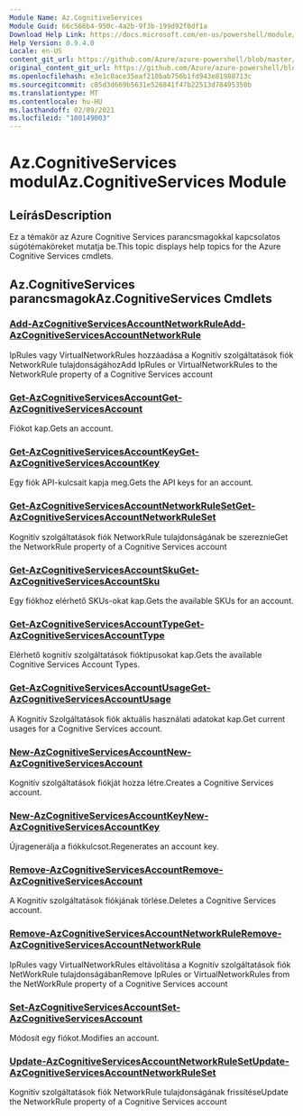 ```yaml
---
Module Name: Az.CognitiveServices
Module Guid: 66c566b4-950c-4a2b-9f3b-199d92f0df1a
Download Help Link: https://docs.microsoft.com/en-us/powershell/module/az.cognitiveservices
Help Version: 0.9.4.0
Locale: en-US
content_git_url: https://github.com/Azure/azure-powershell/blob/master/src/CognitiveServices/CognitiveServices/help/Az.CognitiveServices.md
original_content_git_url: https://github.com/Azure/azure-powershell/blob/master/src/CognitiveServices/CognitiveServices/help/Az.CognitiveServices.md
ms.openlocfilehash: e3e1c0ace35eaf210bab756b1fd943e81988713c
ms.sourcegitcommit: c05d3d669b5631e526841f47b22513d78495350b
ms.translationtype: MT
ms.contentlocale: hu-HU
ms.lasthandoff: 02/09/2021
ms.locfileid: "100149003"
---
```

# <span data-ttu-id="379f6-101">Az.CognitiveServices modul</span><span class="sxs-lookup"><span data-stu-id="379f6-101">Az.CognitiveServices Module</span></span>
## <span data-ttu-id="379f6-102">Leírás</span><span class="sxs-lookup"><span data-stu-id="379f6-102">Description</span></span>
<span data-ttu-id="379f6-103">Ez a témakör az Azure Cognitive Services parancsmagokkal kapcsolatos súgótémaköreket mutatja be.</span><span class="sxs-lookup"><span data-stu-id="379f6-103">This topic displays help topics for the Azure Cognitive Services cmdlets.</span></span>

## <span data-ttu-id="379f6-104">Az.CognitiveServices parancsmagok</span><span class="sxs-lookup"><span data-stu-id="379f6-104">Az.CognitiveServices Cmdlets</span></span>
### [<span data-ttu-id="379f6-105">Add-AzCognitiveServicesAccountNetworkRule</span><span class="sxs-lookup"><span data-stu-id="379f6-105">Add-AzCognitiveServicesAccountNetworkRule</span></span>](Add-AzCognitiveServicesAccountNetworkRule.md)
<span data-ttu-id="379f6-106">IpRules vagy VirtualNetworkRules hozzáadása a Kognitív szolgáltatások fiók NetworkRule tulajdonságához</span><span class="sxs-lookup"><span data-stu-id="379f6-106">Add IpRules or VirtualNetworkRules to the NetworkRule property of a Cognitive Services account</span></span>

### [<span data-ttu-id="379f6-107">Get-AzCognitiveServicesAccount</span><span class="sxs-lookup"><span data-stu-id="379f6-107">Get-AzCognitiveServicesAccount</span></span>](Get-AzCognitiveServicesAccount.md)
<span data-ttu-id="379f6-108">Fiókot kap.</span><span class="sxs-lookup"><span data-stu-id="379f6-108">Gets an account.</span></span>

### [<span data-ttu-id="379f6-109">Get-AzCognitiveServicesAccountKey</span><span class="sxs-lookup"><span data-stu-id="379f6-109">Get-AzCognitiveServicesAccountKey</span></span>](Get-AzCognitiveServicesAccountKey.md)
<span data-ttu-id="379f6-110">Egy fiók API-kulcsait kapja meg.</span><span class="sxs-lookup"><span data-stu-id="379f6-110">Gets the API keys for an account.</span></span>

### [<span data-ttu-id="379f6-111">Get-AzCognitiveServicesAccountNetworkRuleSet</span><span class="sxs-lookup"><span data-stu-id="379f6-111">Get-AzCognitiveServicesAccountNetworkRuleSet</span></span>](Get-AzCognitiveServicesAccountNetworkRuleSet.md)
<span data-ttu-id="379f6-112">Kognitív szolgáltatások fiók NetworkRule tulajdonságának be szereznie</span><span class="sxs-lookup"><span data-stu-id="379f6-112">Get the NetworkRule property of a Cognitive Services account</span></span>

### [<span data-ttu-id="379f6-113">Get-AzCognitiveServicesAccountSku</span><span class="sxs-lookup"><span data-stu-id="379f6-113">Get-AzCognitiveServicesAccountSku</span></span>](Get-AzCognitiveServicesAccountSku.md)
<span data-ttu-id="379f6-114">Egy fiókhoz elérhető SKUs-okat kap.</span><span class="sxs-lookup"><span data-stu-id="379f6-114">Gets the available SKUs for an account.</span></span>

### [<span data-ttu-id="379f6-115">Get-AzCognitiveServicesAccountType</span><span class="sxs-lookup"><span data-stu-id="379f6-115">Get-AzCognitiveServicesAccountType</span></span>](Get-AzCognitiveServicesAccountType.md)
<span data-ttu-id="379f6-116">Elérhető kognitív szolgáltatások fióktípusokat kap.</span><span class="sxs-lookup"><span data-stu-id="379f6-116">Gets the available Cognitive Services Account Types.</span></span>

### [<span data-ttu-id="379f6-117">Get-AzCognitiveServicesAccountUsage</span><span class="sxs-lookup"><span data-stu-id="379f6-117">Get-AzCognitiveServicesAccountUsage</span></span>](Get-AzCognitiveServicesAccountUsage.md)
<span data-ttu-id="379f6-118">A Kognitív Szolgáltatások fiók aktuális használati adatokat kap.</span><span class="sxs-lookup"><span data-stu-id="379f6-118">Get current usages for a Cognitive Services account.</span></span>

### [<span data-ttu-id="379f6-119">New-AzCognitiveServicesAccount</span><span class="sxs-lookup"><span data-stu-id="379f6-119">New-AzCognitiveServicesAccount</span></span>](New-AzCognitiveServicesAccount.md)
<span data-ttu-id="379f6-120">Kognitív szolgáltatások fiókját hozza létre.</span><span class="sxs-lookup"><span data-stu-id="379f6-120">Creates a Cognitive Services account.</span></span>

### [<span data-ttu-id="379f6-121">New-AzCognitiveServicesAccountKey</span><span class="sxs-lookup"><span data-stu-id="379f6-121">New-AzCognitiveServicesAccountKey</span></span>](New-AzCognitiveServicesAccountKey.md)
<span data-ttu-id="379f6-122">Újragenerálja a fiókkulcsot.</span><span class="sxs-lookup"><span data-stu-id="379f6-122">Regenerates an account key.</span></span>

### [<span data-ttu-id="379f6-123">Remove-AzCognitiveServicesAccount</span><span class="sxs-lookup"><span data-stu-id="379f6-123">Remove-AzCognitiveServicesAccount</span></span>](Remove-AzCognitiveServicesAccount.md)
<span data-ttu-id="379f6-124">A Kognitív szolgáltatások fiókjának törlése.</span><span class="sxs-lookup"><span data-stu-id="379f6-124">Deletes a Cognitive Services account.</span></span>

### [<span data-ttu-id="379f6-125">Remove-AzCognitiveServicesAccountNetworkRule</span><span class="sxs-lookup"><span data-stu-id="379f6-125">Remove-AzCognitiveServicesAccountNetworkRule</span></span>](Remove-AzCognitiveServicesAccountNetworkRule.md)
<span data-ttu-id="379f6-126">IpRules vagy VirtualNetworkRules eltávolítása a Kognitív szolgáltatások fiók NetWorkRule tulajdonságában</span><span class="sxs-lookup"><span data-stu-id="379f6-126">Remove IpRules or VirtualNetworkRules from the NetWorkRule property of a Cognitive Services account</span></span>

### [<span data-ttu-id="379f6-127">Set-AzCognitiveServicesAccount</span><span class="sxs-lookup"><span data-stu-id="379f6-127">Set-AzCognitiveServicesAccount</span></span>](Set-AzCognitiveServicesAccount.md)
<span data-ttu-id="379f6-128">Módosít egy fiókot.</span><span class="sxs-lookup"><span data-stu-id="379f6-128">Modifies an account.</span></span>

### [<span data-ttu-id="379f6-129">Update-AzCognitiveServicesAccountNetworkRuleSet</span><span class="sxs-lookup"><span data-stu-id="379f6-129">Update-AzCognitiveServicesAccountNetworkRuleSet</span></span>](Update-AzCognitiveServicesAccountNetworkRuleSet.md)
<span data-ttu-id="379f6-130">Kognitív szolgáltatások fiók NetworkRule tulajdonságának frissítése</span><span class="sxs-lookup"><span data-stu-id="379f6-130">Update the NetworkRule property of a Cognitive Services account</span></span>

